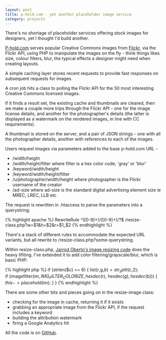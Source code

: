 ```yaml
---
layout: post
title: p-hold.com - yet another placeholder image service
category: projects
---
```


There's no shortage of placeholder services offering stock images for designers, yet I thought I'd build another. 

[P-hold.com](http://www.p-hold.com/) serves popular Creative Commons images from [Flickr](https://www.flickr.com/services/developer/api/), via the Flickr API, using PHP to manipulate the images on the fly - think things likes size, colour filters, blur, the typical effects a designer might need when creating layouts. 

A simple caching layer stores recent requests to provide fast responses on subsequent requests for images. 

A cron job hits a class  to polling the Flickr API for the 50 most interesting Creative Commons licensed images.

If it finds a result set, the existing cache and thumbnails are cleared, then we make a couple more trips through the Flickr API - one for the image license details, and another for the photographer's details (the latter is displayed as a watermark on the rendered images, in line with CC requirements).

A thumbnail is stored on the server, and a pair of JSON strings - one with all the photographer details, another with references to each of the images.

Users request images via parameters added to the base p-hold.com URL - 

- /width/height
- /width/height/filter where filter is a hex color code, 'gray' or 'blur'
- /keyword/width/height
- /keyword/width/height/filter
- /u/photographer/width/height where photographer is the Flickr username of the creator
- /ad-size where ad-size is the standard digital advertising element size ie MREC, LREC, LLB etc

The request is rewritten in .htaccess to parse the parameters into a querystring:

{% highlight apache %}
RewriteRule ^([0-9]+)/([0-9]+)/?$ /resize-class.php?w=$1&h=$2&r=$1_$2
{% endhighlight %}

There's a stack of different rules to accommodate the expected URL variants, but all rewrite to /resize-class.php?some-querystring.

Within resize-class.php, [Jarrod Oberto's image resizing code](http://www.jarrodoberto.com/articles/2011/09/image-resizing-made-easy-with-php) does the heavy lifiting. I've extended it to add color filtering/grayscale/blur, which is basic PHP:

{% highlight php %}
if (strlen($c) == 6) {
    list($r,$g,$b) = str_split($c,2);    
    if (imagefilter($im, IMG_FILTER_COLORIZE, hexdec($r), hexdec($g), hexdec($b))) {                            
    $this->placehold($im);
    }
}
{% endhighlight %}

There are some other bits and pieces going on in the resize-image class:

- checking for the image in cache, returning it if it exists
- grabbing an appropriate image from the Flickr API, if the request includes a keyword
- building the attribution watermark
- firing a Google Analytics hit

All the code is on [GitHub](https://github.com/nathanwoulfe/p-hold).

